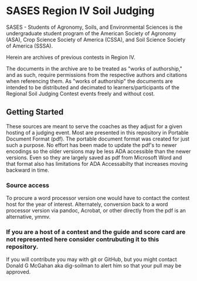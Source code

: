# SASES Region IV Soil Judging	

SASES - Students of Agronomy, Soils, and Environmental Sciences is the undergraduate student program of the American Society of Agronomy (ASA), Crop Science Society of America (CSSA), and Soil Science Society of America (SSSA).

Herein are archives of previous contests in Region IV. 

The documents in the archive are to be treated as "works of authorship," and as such, require permissions from the respective authors and citations when referencing them. As "works of authorship" the documents are intended to be distributed and decimated to learners/participants of the Regional Soil Judging Contest events freely and without cost.

## Getting Started

These sources are meant to serve the coaches as they adjust for a given hosting of a judging event. Most are presented in this repository in Portable Document Format (pdf). The portable document format was created for just such a purpose. No effort has been made to update the pdf's to newer encodings so the older versions may be less ADA accessible than the newer versions. Even so they are largely saved as pdf from Microsoft Word and that format also has limitations for ADA Accessabilty that increases moving backward in time.

### Source access

To procure a word processor version one would have to contact the contest host for the year of interest. Alternately, conversion back to a word processor version via pandoc, Acrobat, or other directly from the pdf is an alternative, ymmv.

### If you are a host of a contest and the guide and score card are not represented here consider contrubuting it to this repository.

If you will contribute you may with git or GitHub, but you might contact Donald G McGahan aka dig-soilman to alert him so that your pull may be approved.
